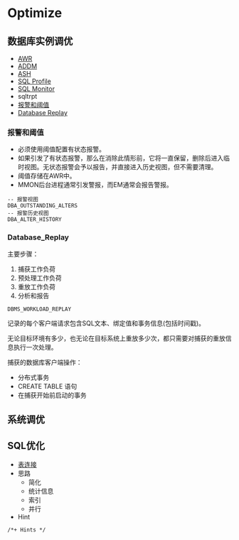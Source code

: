 # Optimize

## 数据库实例调优

- [AWR](AWR/AWR.md)
- [ADDM](ADDM/ADDM.md)
- [ASH](ASH/ASH.md)
- [SQL Profile](SQL_Profile/Readme.md)
- [SQL Monitor](../monitor/Monitor.md)
- sqltrpt
- [报警和阈值](#报警和阈值)
- [Database Replay](#database_replay)

### 报警和阈值

- 必须使用阈值配置有状态报警。
- 如果引发了有状态报警，那么在消除此情形前，它将一直保留，删除后进入临时视图。无状态报警会予以报告，并直接进入历史视图，但不需要清理。
- 阈值存储在AWR中。
- MMON后台进程通常引发警报，而EM通常会报告警报。

```oracle
-- 报警视图
DBA_OUTSTANDING_ALTERS
-- 报警历史视图
DBA_ALTER_HISTORY
```

### Database_Replay

主要步骤：

1. 捕获工作负荷
2. 预处理工作负荷
3. 重放工作负荷
4. 分析和报告

`DBMS_WORKLOAD_REPLAY`

记录的每个客户端请求包含SQL文本、绑定值和事务信息(包括时间戳)。

无论目标环境有多少，也无论在目标系统上重放多少次，都只需要对捕获的重放信息执行一次处理。

捕获的数据库客户端操作：
- 分布式事务
- CREATE TABLE 语句
- 在捕获开始前启动的事务

## 系统调优



## SQL优化

- [表连接](../dev/join/join.md)
- 思路
  - 简化
  - 统计信息
  - 索引
  - 并行
- Hint
```oracle
/*+ Hints */
```



